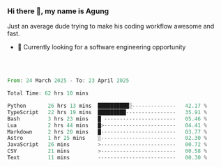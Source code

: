 ### Hi there 👋, my name is Agung
Just an average dude trying to make his coding workflow awesome and fast.

<!--
**agungfir98/agungfir98** is a ✨ _special_ ✨ repository because its `README.md` (this file) appears on your GitHub profile.
-->

- 🔭 Currently looking for a software engineering opportunity
<br/>
<br/>
<!--START_SECTION:waka-->

```rust
From: 24 March 2025 - To: 23 April 2025

Total Time: 62 hrs 10 mins

Python       26 hrs 13 mins  ██████████░--------------   42.17 %
TypeScript   22 hrs 19 mins  █████████----------------   35.91 %
Bash         3 hrs 23 mins   █ -----------------------   05.46 %
Lua          2 hrs 44 mins   █>-----------------------   04.41 %
Markdown     2 hrs 20 mins   █------------------------   03.77 %
Astro        1 hr 25 mins    ░------------------------   02.30 %
JavaScript   26 mins         >------------------------   00.72 %
CSV          21 mins         >------------------------   00.58 %
Text         11 mins         -------------------------   00.30 %
```

<!--END_SECTION:waka-->

